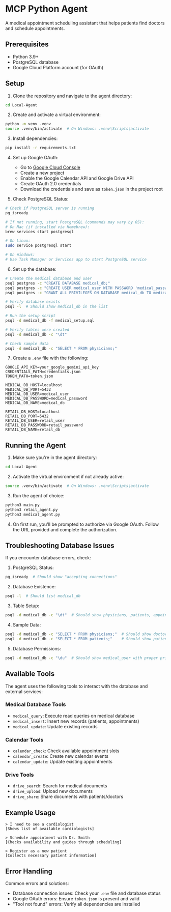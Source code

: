 # MCP Python Agent

A medical appointment scheduling assistant that helps patients find doctors and schedule appointments.

## Prerequisites

- Python 3.9+
- PostgreSQL database
- Google Cloud Platform account (for OAuth)

## Setup

1. Clone the repository and navigate to the agent directory:
```bash
cd Local-Agent
```

2. Create and activate a virtual environment:
```bash
python -m venv .venv
source .venv/bin/activate  # On Windows: .venv\Scripts\activate
```

3. Install dependencies:
```bash
pip install -r requirements.txt
```

4. Set up Google OAuth:
   - Go to [Google Cloud Console](https://console.cloud.google.com)
   - Create a new project
   - Enable the Google Calendar API and Google Drive API
   - Create OAuth 2.0 credentials
   - Download the credentials and save as `token.json` in the project root

5. Check PostgreSQL Status:
```bash
# Check if PostgreSQL server is running
pg_isready

# If not running, start PostgreSQL (commands may vary by OS):
# On Mac (if installed via Homebrew):
brew services start postgresql

# On Linux:
sudo service postgresql start

# On Windows:
# Use Task Manager or Services app to start PostgreSQL service
```

6. Set up the database:
```bash
# Create the medical database and user
psql postgres -c "CREATE DATABASE medical_db;"
psql postgres -c "CREATE USER medical_user WITH PASSWORD 'medical_password';"
psql postgres -c "GRANT ALL PRIVILEGES ON DATABASE medical_db TO medical_user;"

# Verify database exists
psql -l  # Should show medical_db in the list

# Run the setup script
psql -d medical_db -f medical_setup.sql

# Verify tables were created
psql -d medical_db -c "\dt"

# Check sample data
psql -d medical_db -c "SELECT * FROM physicians;"
```

7. Create a `.env` file with the following:
```
GOOGLE_API_KEY=your_google_gemini_api_key
CREDENTIALS_PATH=credentials.json
TOKEN_PATH=token.json

MEDICAL_DB_HOST=localhost
MEDICAL_DB_PORT=5432
MEDICAL_DB_USER=medical_user
MEDICAL_DB_PASSWORD=medical_password
MEDICAL_DB_NAME=medical_db

RETAIL_DB_HOST=localhost
RETAIL_DB_PORT=5432
RETAIL_DB_USER=retail_user
RETAIL_DB_PASSWORD=retail_password
RETAIL_DB_NAME=retail_db
```

## Running the Agent

1. Make sure you're in the agent directory:
```bash
cd Local-Agent
```

2. Activate the virtual environment if not already active:
```bash
source .venv/bin/activate  # On Windows: .venv\Scripts\activate
```

3. Run the agent of choice:
```bash
python3 main.py
python3 retail_agent.py
python3 medical_agent.py
```

4. On first run, you'll be prompted to authorize via Google OAuth. Follow the URL provided and complete the authorization.

## Troubleshooting Database Issues

If you encounter database errors, check:

1. PostgreSQL Status:
```bash
pg_isready  # Should show "accepting connections"
```

2. Database Existence:
```bash
psql -l  # Should list medical_db
```

3. Table Setup:
```bash
psql -d medical_db -c "\dt"  # Should show physicians, patients, appointments
```

4. Sample Data:
```bash
psql -d medical_db -c "SELECT * FROM physicians;"  # Should show doctors
psql -d medical_db -c "SELECT * FROM patients;"    # Should show patients
```

5. Database Permissions:
```bash
psql -d medical_db -c "\du"  # Should show medical_user with proper privileges
```

## Available Tools

The agent uses the following tools to interact with the database and external services:

### Medical Database Tools
- `medical_query`: Execute read queries on medical database
- `medical_insert`: Insert new records (patients, appointments)
- `medical_update`: Update existing records

### Calendar Tools
- `calendar_check`: Check available appointment slots
- `calendar_create`: Create new calendar events
- `calendar_update`: Update existing appointments

### Drive Tools
- `drive_search`: Search for medical documents
- `drive_upload`: Upload new documents
- `drive_share`: Share documents with patients/doctors

## Example Usage

```
> I need to see a cardiologist
[Shows list of available cardiologists]

> Schedule appointment with Dr. Smith
[Checks availability and guides through scheduling]

> Register as a new patient
[Collects necessary patient information]
```

## Error Handling

Common errors and solutions:
- Database connection issues: Check your `.env` file and database status
- Google OAuth errors: Ensure `token.json` is present and valid
- "Tool not found" errors: Verify all dependencies are installed
